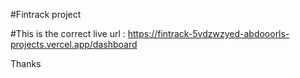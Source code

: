 #Fintrack project

#This is the correct live url : https://fintrack-5vdzwzyed-abdooorls-projects.vercel.app/dashboard

Thanks
